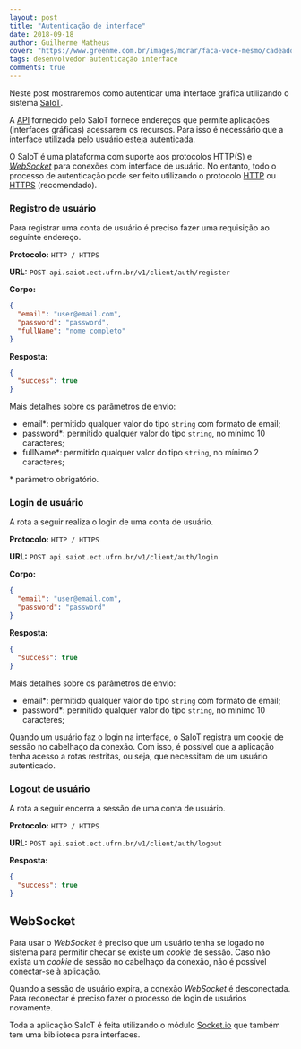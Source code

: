 ```yaml
---
layout: post
title: "Autenticação de interface"
date: 2018-09-18
author: Guilherme Matheus
cover: "https://www.greenme.com.br/images/morar/faca-voce-mesmo/cadeado.jpg"
tags: desenvolvedor autenticação interface
comments: true
---
```


Neste post mostraremos como autenticar uma interface gráfica utilizando o sistema [SaIoT](https://saiot.ect.ufrn.br).

A [API](https://canaltech.com.br/software/o-que-e-api/) fornecido pelo SaIoT fornece endereços que permite aplicações (interfaces gráficas) acessarem os recursos. Para isso é necessário que a interface utilizada pelo usuário esteja autenticada.

O SaIoT é uma plataforma com suporte aos protocolos HTTP(S) e [_WebSocket_](https://developer.mozilla.org/pt-BR/docs/WebSockets) para conexões com interface de usuário. No entanto, todo o processo de autenticação pode ser feito utilizando o protocolo [HTTP](https://developer.mozilla.org/pt-BR/docs/Web/HTTP) ou [HTTPS](https://pt.wikipedia.org/wiki/Hyper_Text_Transfer_Protocol_Secure) (recomendado).

### Registro de usuário

Para registrar uma conta de usuário é preciso fazer uma requisição ao seguinte endereço.

**Protocolo:** `HTTP / HTTPS`

**URL:** `POST api.saiot.ect.ufrn.br/v1/client/auth/register`

**Corpo:**

```json
{
  "email": "user@email.com",
  "password": "password",
  "fullName": "nome completo"
}
```

**Resposta:**

```json
{
  "success": true
}
```

Mais detalhes sobre os parâmetros de envio:

* email*: permitido qualquer valor do tipo `string` com formato de email;
* password*: permitido qualquer valor do tipo `string`, no mínimo 10 caracteres;
* fullName*: permitido qualquer valor do tipo `string`, no mínimo 2 caracteres;

<span style="font-size:14px">\* parâmetro obrigatório.</span>

### Login de usuário

A rota a seguir realiza o login de uma conta de usuário.

**Protocolo:** `HTTP / HTTPS`

**URL:** `POST api.saiot.ect.ufrn.br/v1/client/auth/login`

**Corpo:**

```json
{
  "email": "user@email.com",
  "password": "password"
}
```

**Resposta:**

```json
{
  "success": true
}
```

Mais detalhes sobre os parâmetros de envio:

* email*: permitido qualquer valor do tipo `string` com formato de email;
* password*: permitido qualquer valor do tipo `string`, no mínimo 10 caracteres;

Quando um usuário faz o login na interface, o SaIoT registra um cookie de sessão no cabelhaço da conexão. Com isso, é possível que a aplicação tenha acesso a rotas restritas, ou seja, que necessitam de um usuário autenticado. 

### Logout de usuário

A rota a seguir encerra a sessão de uma conta de usuário.

**Protocolo:** `HTTP / HTTPS`

**URL:** `POST api.saiot.ect.ufrn.br/v1/client/auth/logout`

**Resposta:**

```json
{
  "success": true
}
```

## WebSocket

Para usar o *WebSocket* é preciso que um usuário tenha se logado no sistema para permitir checar se existe um *cookie* de sessão. Caso não exista um *cookie* de sessão no cabelhaço da conexão, não é possível conectar-se à aplicação. 

Quando a sessão de usuário expira, a conexão *WebSocket* é desconectada. Para reconectar é preciso fazer o processo de login de usuários novamente.

Toda a aplicação SaIoT é feita utilizando o módulo [Socket.io](https://socket.io/) que também tem uma biblioteca para interfaces.